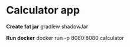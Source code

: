 # Calculator app

**Create fat jar**
gradlew shadowJar

**Run docker**
docker run -p 8080:8080 calculator
